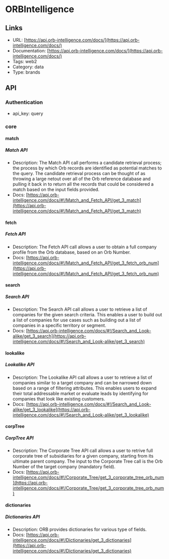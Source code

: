 # ORBIntelligence

## Links

* URL: [https://api.orb-intelligence.com/docs/](https://api.orb-intelligence.com/docs/)
* Documentation: [https://api.orb-intelligence.com/docs/](https://api.orb-intelligence.com/docs/)
* Tags: web2
* Category: data
* Type: brands

## API

### Authentication

* api_key: query

### core

#### match

##### Match API

* Description: The Match API call performs a candidate retrieval process; the process by which Orb records are identified as potential matches to the query. The candidate retrieval process can be thought of as throwing a large netout over all of the Orb reference database and pulling it back in to return all the records that could be considered a match based on the input fields provided.
* Docs: [https://api.orb-intelligence.com/docs/#!/Match_and_Fetch_API/get_3_match](https://api.orb-intelligence.com/docs/#!/Match_and_Fetch_API/get_3_match)

#### fetch

##### Fetch API

* Description: The Fetch API call allows a user to obtain a full company profile from the Orb database, based on an Orb Number.
* Docs: [https://api.orb-intelligence.com/docs/#!/Match_and_Fetch_API/get_3_fetch_orb_num](https://api.orb-intelligence.com/docs/#!/Match_and_Fetch_API/get_3_fetch_orb_num)

#### search

##### Search API

* Description: The Search API call allows a user to retrieve a list of companies for the given search criteria. This enables a user to build out a list of companies for use cases such as building out a list of companies in a specific territory or segment.
* Docs: [https://api.orb-intelligence.com/docs/#!/Search_and_Look-alike/get_3_search](https://api.orb-intelligence.com/docs/#!/Search_and_Look-alike/get_3_search)

#### lookalike

##### Lookalike API

* Description: The Lookalike API call allows a user to retrieve a list of companies similar to a target company and can be narrowed down based on a range of filtering attributes. This enables users to expand their total addressable market or evaluate leads by identifying for companies that look like existing customers.
* Docs: [https://api.orb-intelligence.com/docs/#!/Search_and_Look-alike/get_3_lookalike](https://api.orb-intelligence.com/docs/#!/Search_and_Look-alike/get_3_lookalike)

#### corpTree

##### CorpTree API

* Description: The Corporate Tree API call allows a user to retrive full corporate tree of subsidiaries for a given company, starting from its ultimate parent company. The input to the Corporate Tree call is the Orb Number of the target company (mandatory field).
* Docs: [https://api.orb-intelligence.com/docs/#!/Corporate_Tree/get_3_corporate_tree_orb_num](https://api.orb-intelligence.com/docs/#!/Corporate_Tree/get_3_corporate_tree_orb_num)

#### dictionaries

##### Dictionaries API

* Description: ORB provides dictionaries for various type of fields.
* Docs: [https://api.orb-intelligence.com/docs/#!/Dictionaries/get_3_dictionaries](https://api.orb-intelligence.com/docs/#!/Dictionaries/get_3_dictionaries)
